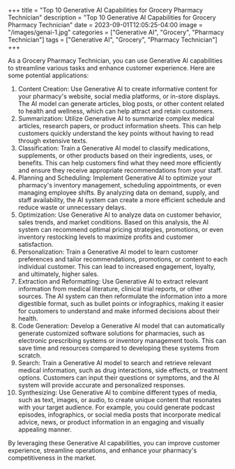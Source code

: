 +++
title = "Top 10 Generative AI Capabilities for Grocery Pharmacy Technician"
description = "Top 10 Generative AI Capabilities for Grocery Pharmacy Technician"
date = 2023-09-01T12:05:25-04:00
image = "/images/genai-1.jpg"
categories = ["Generative AI", "Grocery", "Pharmacy Technician"]
tags = ["Generative AI", "Grocery", "Pharmacy Technician"]
+++

As a Grocery Pharmacy Technician, you can use Generative AI capabilities to streamline various tasks and enhance customer experience. Here are some potential applications:

1. Content Creation: Use Generative AI to create informative content for your pharmacy's website, social media platforms, or in-store displays. The AI model can generate articles, blog posts, or other content related to health and wellness, which can help attract and retain customers.
2. Summarization: Utilize Generative AI to summarize complex medical articles, research papers, or product information sheets. This can help customers quickly understand the key points without having to read through extensive texts.
3. Classification: Train a Generative AI model to classify medications, supplements, or other products based on their ingredients, uses, or benefits. This can help customers find what they need more efficiently and ensure they receive appropriate recommendations from your staff.
4. Planning and Scheduling: Implement Generative AI to optimize your pharmacy's inventory management, scheduling appointments, or even managing employee shifts. By analyzing data on demand, supply, and staff availability, the AI system can create a more efficient schedule and reduce waste or unnecessary delays.
5. Optimization: Use Generative AI to analyze data on customer behavior, sales trends, and market conditions. Based on this analysis, the AI system can recommend optimal pricing strategies, promotions, or even inventory restocking levels to maximize profits and customer satisfaction.
6. Personalization: Train a Generative AI model to learn customer preferences and tailor recommendations, promotions, or content to each individual customer. This can lead to increased engagement, loyalty, and ultimately, higher sales.
7. Extraction and Reformatting: Use Generative AI to extract relevant information from medical literature, clinical trial reports, or other sources. The AI system can then reformulate the information into a more digestible format, such as bullet points or infographics, making it easier for customers to understand and make informed decisions about their health.
8. Code Generation: Develop a Generative AI model that can automatically generate customized software solutions for pharmacies, such as electronic prescribing systems or inventory management tools. This can save time and resources compared to developing these systems from scratch.
9. Search: Train a Generative AI model to search and retrieve relevant medical information, such as drug interactions, side effects, or treatment options. Customers can input their questions or symptoms, and the AI system will provide accurate and personalized responses.
10. Synthesizing: Use Generative AI to combine different types of media, such as text, images, or audio, to create unique content that resonates with your target audience. For example, you could generate podcast episodes, infographics, or social media posts that incorporate medical advice, news, or product information in an engaging and visually appealing manner.

By leveraging these Generative AI capabilities, you can improve customer experience, streamline operations, and enhance your pharmacy's competitiveness in the market.